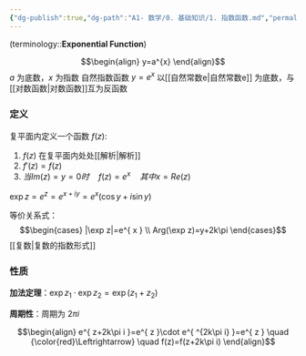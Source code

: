 ```yaml
---
{"dg-publish":true,"dg-path":"A1- 数学/0. 基础知识/1. 指数函数.md","permalink":"/A1- 数学/0. 基础知识/1. 指数函数/","dgPassFrontmatter":true,"noteIcon":"","created":"2024-05-21T15:20:28.265+08:00","updated":"2025-09-05T21:10:28.167+08:00"}
---
```



(terminology::**Exponential Function**)

$$\begin{align}
y=a^{x}
\end{align}$$
$a$ 为底数，$x$ 为指数
自然指数函数  $y=e^{ x }$   以[[自然常数e\|自然常数e]] 为底数，与[[对数函数\|对数函数]]互为反函数

### 定义
复平面内定义一个函数 $f(z)$:
1.  $f(z)$ 在复平面内处处[[解析\|解析]] 
2. $f'(z)=f(z)$
3. $当Im(z)=y=0时 \quad f (z)=e^{ x }\quad 其中x=Re(z)$

$\exp z=e^{z}= e^{ x+iy }=e^{ x }(\cos y+i\sin y)$

等价关系式：
$$\begin{cases}
|\exp z|=e^{ x } \\
Arg(\exp z)=y+2k\pi
\end{cases}$$
[[复数\|复数的指数形式]]

### 性质
**加法定理**：$\exp z_{1}\cdot\exp z_{2}=\exp(z_{1}+z_{2})$

**周期性**：周期为 $2\pi i$

$$\begin{align}
e^{ z+2k\pi i }=e^{ z }\cdot e^{ ^{2k\pi i} }=e^{ z } \quad {\color{red}\Leftrightarrow} \quad f(z)=f(z+2k\pi i)
\end{align}$$



